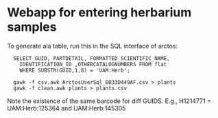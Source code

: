 # Webapp for entering herbarium samples

To generate ala table, run this in the SQL interface of arctos:

      SELECT GUID, PARTDETAIL, FORMATTED_SCIENTIFIC_NAME, 
        IDENTIFICATION_ID ,OTHERCATALOGNUMBERS FROM flat 
        WHERE SUBSTR(GUID,1,8) = 'UAM:Herb';

      gawk -f csv.awk ArctosUserSql_8B33D449AF.csv > plants
      gawk -f clean.awk plants > plants.csv

Note the existence of the same barcode for diff GUIDS. E.g., H1214771
= UAM:Herb:125364 and UAM:Herb:145305




